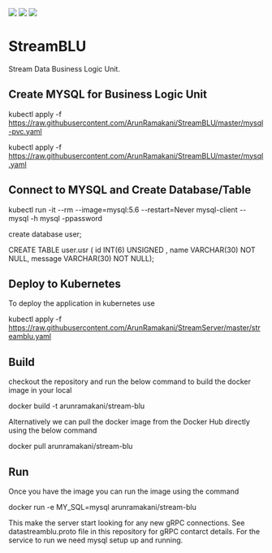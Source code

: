 [![](https://images.microbadger.com/badges/version/arunramakani/stream-blu.svg)](https://microbadger.com/images/arunramakani/stream-blu "Get your own version badge on microbadger.com") [![](https://img.shields.io/docker/pulls/arunramakani/stream-blu.svg)](https://img.shields.io/docker/pulls/arunramakani/stream-blu.svg) [![](https://img.shields.io/docker/stars/arunramakani/stream-blu.svg)](https://img.shields.io/docker/stars/arunramakani/stream-blu.svg)


# StreamBLU

Stream Data Business Logic Unit. 


## Create MYSQL for Business Logic Unit

kubectl apply -f https://raw.githubusercontent.com/ArunRamakani/StreamBLU/master/mysql-pvc.yaml

kubectl apply -f https://raw.githubusercontent.com/ArunRamakani/StreamBLU/master/mysql.yaml

## Connect to MYSQL and Create Database/Table

kubectl run -it --rm --image=mysql:5.6 --restart=Never mysql-client -- mysql -h mysql -ppassword

create database user;

CREATE TABLE user.usr ( id INT(6) UNSIGNED , name VARCHAR(30) NOT NULL, message VARCHAR(30) NOT NULL);

## Deploy to Kubernetes

To deploy the application in kubernetes use

kubectl apply -f https://raw.githubusercontent.com/ArunRamakani/StreamServer/master/streamblu.yaml



## Build

checkout the repository and run the below command to build the docker image in your local

docker build -t arunramakani/stream-blu

Alternatively we can pull the docker image from the Docker Hub directly using the below command

docker pull arunramakani/stream-blu

## Run

Once you have the image you can run the image using the command

docker run -e MY_SQL=mysql arunramakani/stream-blu

This make the server start looking for any new gRPC connections. See datastreamblu.proto file in this repository for gRPC contarct details. For the service to run we need mysql setup up and running.






